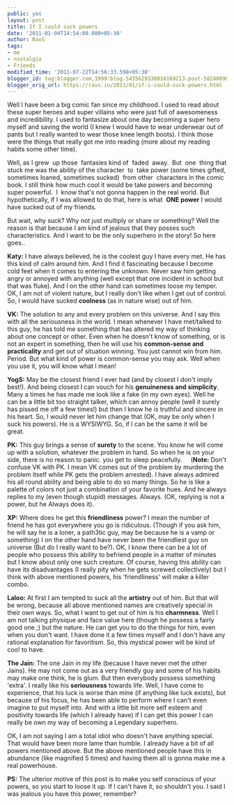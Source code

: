```yaml
---
public: yes
layout: post
title: If I could suck powers
date: '2011-01-04T14:54:00.000+05:30'
author: RavS
tags:
- me
- nostalgia
- Friends
modified_time: '2011-07-22T14:56:33.598+05:30'
blogger_id: tag:blogger.com,1999:blog-5435629330016169213.post-582408985602389900
blogger_orig_url: https://ravs.in/2011/01/if-i-could-suck-powers.html
---
```


Well I have been a big comic fan since my childhood. I used to read about these super heroes and super villains who were just full of awesomeness and incredibility. I used to fantasize about one day becoming a super hero myself and saving the world (I knew I would have to wear underwear out of pants but I really wanted to wear those knee length boots). I think those were the things that really got me into reading (more about my reading habits some other time).

Well, as I grew  up those  fantasies kind of  faded  away.  But  one  thing that stuck me was the ability of the character  to  take power (some times gifted, sometimes loaned, sometimes sucked)  from other  characters in the comic book. I still think how much cool it would be take powers and becoming super powerful.  I  know that's not gonna happen in the real world. But hypothetically, if I was allowed to do that, here is what  **ONE power** I would have sucked out of my friends.

But wait, why suck? Why not just multiply or share or something? Well the reason is that because I am kind of jealous that they posses such characteristics. And I want to be the only superhero in the story! So here goes..

**Katy:** I have always believed, he is the coolest guy I have every met. He has this kind of calm around him. And I find it fascinating because I become cold feet when it comes to entering the unknown. Never saw him getting angry or annoyed with anything (well except that one incident in school but that was fluke). And I on the other hand can sometimes loose my temper. OK, I am not of violent nature, but I really don't like when I get out of control. So, I would have sucked **coolness** (as in nature wise) out of him.

**VK:** The solution to any and every problem on this universe. And I say this with all the seriousness in the world. I mean whenever I have met/talked to this guy, he has told me something that has altered my way of thinking about one concept or other. Even when he doesn't know of something, or is not an expert in something, then he will use his **common-sense and practicality** and get out of situation winning. You just cannot win from him. Period. But what kind of power is common-sense you may ask. Well when you use it, you will know what I mean!

**YogS:** May be the closest friend I ever had (and by closest I don't imply best!). And being closest I can vouch for his **genuineness and simplicity**. Many a times he has made me look like a fake (in my own eyes). Well he can be a little bit too straight talker, which can annoy people (well it surely has pissed me off a few times!) but then I know he is truthful and sincere in his heart. So, I would never let him change that (OK, may be only when I suck his powers). He is a WYSIWYG. So, if I can be the same it will be great. 

**PK:** This guy brings a sense of **surety** to the scene. You know he will come up with a solution, whatever the problem in hand. So when he is on your side, there is no reason to panic. you get to sleep peacefully.     (**Note:** Don't confuse VK with PK. I mean VK comes out of the problem by murdering the problem itself while PK gets the problem arrested). I have always admired his all round ability and being able to do so many things. So he is like a palette of colors not just a combination of your favorite hues. And he always replies to my (even though stupid) messages. Always. (OK, replying is not a power, but he Always does it).

**XP:** Where does he get this **friendliness** power? I mean the number of friend he has got everywhere you go is ridiculous. (Though if you ask him, he will say he is a loner, a path3tic guy, may be because he is a vamp or something) I on the other hand have never been the friendliest guy on universe (But do I really want to be?). OK, I know there can be a lot of people who possess this ability to befriend people in a matter of minutes but I know about only one such creature. Of course, having this ability can have its disadvantages (I really pity when he gets screwed collectively) but I think with above mentioned powers, his 'friendliness' will make a killer combo.

**Laloo:** At first I am tempted to suck all the **artistry** out of him. But that will be wrong, because all above mentioned names are creatively special in their own ways. So, what I want to get out of him is his **charmness**. Well I am not talking physique and face value here (though he possess a fairly good one ;) but the nature. He can get you to do the things for him, even when you don't want. I have done it a few times myself and I don't have any rational explanation for favoritism. So, this mystical power will be kind of coo! to have.

**The Jain:** The one Jain in my life (because I have never met the other Jains). He may not come out as a very friendly guy and some of his habits may make one think, he is glum. But then everybody possess something 'extra'. I really like his **seriousness** towards life. Well, I have come to experience, that his luck is worse than mine (if anything like luck exists), but because of his focus, he has been able to perform where I can't even imagine to put myself into. And with a little bit more self esteem and positivity towards life (which I already have) if I can get this power I can really be own my way of becoming a Legendary superhero.

OK, I am not saying I am a total idiot who doesn't have anything special. That would have been more lame than humble. I already have a bit of all powers mentioned above. But the above mentioned people have this in abundance (like magnified 5 times) and having them all is gonna make me a real powerhouse.

**PS:** The ulterior motive of this post is to make you self conscious of your powers, so you start to loose it up. If I can't have it, so shouldn't you. I said I was jealous you have this power, remember?
